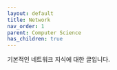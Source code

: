 ```yaml
---
layout: default
title: Network
nav_order: 1
parent: Computer Science
has_children: true
---
```


기본적인 네트워크 지식에 대한 글입니다.
